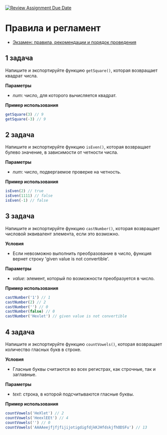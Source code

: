 [![Review Assignment Due Date](https://classroom.github.com/assets/deadline-readme-button-22041afd0340ce965d47ae6ef1cefeee28c7c493a6346c4f15d667ab976d596c.svg)](https://classroom.github.com/a/-9bNFaOg)
# Правила и регламент

- [Экзамен: правила, рекомендации и порядок проведения](https://github.com/hexlet-college-students/exam-rules)

## 1 задача

Напишите и экспортируйте функцию `getSquare()`, которая возвращает квадрат числа.

**Параметры**

- *num*: число, для которого вычисляется квадрат.

**Пример использования**

```javascript
getSquare(3) // 9
getSquare(-3) // 9
```

## 2 задача

Напишите и экспортируйте функцию `isEven()`, которая возвращает булево значение, в зависимости от четности числа.

**Параметры**

- *num*: число, подвергаемое проверке на четность.

**Пример использования**

```javascript
isEven(2) // true
isEven(1111) // false
isEven(-1) // false
```

## 3 задача

Напишите и экспортируйте функцию `castNumber()`, которая возвращает числовой эквивалент элемента, если это возможно.

**Условия**

- Если невозможно выполнить преобразование в число, функция вернет строку 'given value is not convertible'.

**Параметры**

- *value*: элемент, который по возможности преобразуется в число.

**Пример использования**

```javascript
castNumber('1') // 1
castNumber(2) // 2
castNumber('') // 0
castNumber(false) // 0
castNumber('Hexlet') // given value is not convertible
```

## 4 задача

Напишите и экспортируйте функцию `countVowels()`, которая возвращает количество гласных букв в строке.

**Условия**

- Гласные буквы считаются во всех регистрах, как строчные, так и заглавные.

**Параметры**

- *text*: строка, в которой подсчитываются гласные буквы.

**Пример использования**

```javascript
countVowels('HeXlet') // 2
countVowels('HeexlEEt') // 4
countVowels('') // 0
countVowels('AAAAeejfjfjfijijotigdigfdjkKJHfdskjfhODSFu') // 13
```
